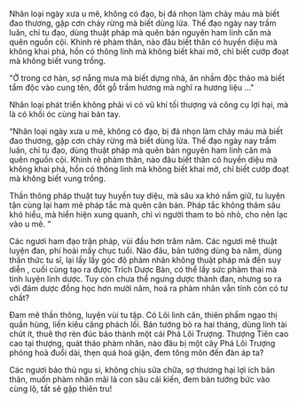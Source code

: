 Nhân loại ngày xưa u mê, không có đạo, bị đá nhọn làm chảy máu mà biết đao thương, gặp cơn cháy rừng mà biết dùng lửa. Thế đạo ngày nay trầm luân, chỉ tu đạo, dùng thuật pháp mà quên bản nguyên ham linh căn mà quên nguồn cội. Khinh rẻ phàm thân, nào đâu biết thân có huyền diệu mà không khai phá, hồn có thông linh mà không biết khai mở, chỉ biết cướp đoạt mà không biết vung trồng. 

"Ở trong cơ hàn, sợ nắng mưa mà biết dựng nhà, ăn nhầm độc thảo mà biết tẩm độc vào cung tên, đốt gỗ trầm hương mà nghĩ ra hương liệu ..." 

Nhân loại phát triển không phải vì có vũ khí tối thượng và công cụ lợi hại, mà là có khối óc cùng hai bàn tay.

“Nhân loại ngày xưa u mê, không có đạo, bị đá nhọn làm chảy máu mà biết đao thương, gặp cơn cháy rừng mà biết dùng lửa. Thế đạo ngày nay trầm luân, chỉ tu đạo, dùng thuật pháp mà quên bản nguyên ham linh căn mà quên nguồn cội. Khinh rẻ phàm thân, nào đâu biết thân có huyền diệu mà không khai phá, hồn có thông linh mà không biết khai mở, chỉ biết cướp đoạt mà không biết vung trồng. 

Thần thông pháp thuật tuy huyền tuy diệu, mà sâu xa khó nắm giữ, tu luyện tận cùng lại ham mê pháp tắc mà quên căn bản. Pháp tắc không thâm sâu khó hiểu, mà hiển hiện xung quanh, chỉ vì người tham to bỏ nhỏ, cho nên lạc vào u mê. “

Các ngươi ham đạo trận pháp, vùi đầu hơn trăm năm. Các ngươi mê thuật luyện đan, phí hoài mấy chục tuổi. Nào đâu, bản tướng dùng ba năm, dùng thần thức tu sĩ, lại lấy lấy góc độ phàm nhân không thuật pháp mà đến suy diễn , cuối cùng tạo ra được Trích Dược Bàn, có thể lấy sức phàm thai mà tinh luyện linh dược. Tuy còn chưa thể ngưng dược thành đan, nhưng so ra với đám dược đồng học hơn mười năm, hoá ra phàm nhân vẫn tính còn có tư chất? 

Đam mê thần thông, luyện vùi tu tập. Có Lôi linh căn, thiên phẩm ngạo thị quần hùng, liền kiêu căng phách lối. Bản tướng bỏ ra hai tháng, dùng linh tài chút ít, thuê thợ rèn đúc bảo thành một cái Phá Lôi Trượng. Thượng Tiên cao cao tại thượng, quát tháo phàm nhân, nào đâu bị một cây Phá Lôi Trượng phóng hoả đuổi dài, thẹn quá hoá giận, đem tông môn đến đàn áp ta? 

Các ngươi bảo thủ ngu si, không chịu sửa chữa, sợ thương hại lợi ích bản thân, muốn phàm nhân mãi là con sâu cái kiến, đem bản tướng bức vào cùng lộ, tất sẽ gặp thiên tru! 
